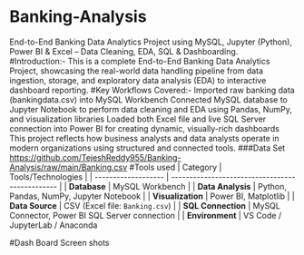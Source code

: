 # Banking-Analysis
End-to-End Banking Data Analytics Project using MySQL, Jupyter (Python), Power BI &amp; Excel – Data Cleaning, EDA, SQL &amp; Dashboarding.
#Introduction:-
This is a complete End-to-End Banking Data Analytics Project, showcasing the real-world data handling pipeline from data ingestion, storage, and exploratory data analysis (EDA) to interactive dashboard reporting.
#Key Workflows Covered:-
Imported raw banking data (bankingdata.csv) into MySQL Workbench
Connected MySQL database to Jupyter Notebook to perform data cleaning and EDA using Pandas, NumPy, and visualization libraries
Loaded both Excel file and live SQL Server connection into Power BI for creating dynamic, visually-rich dashboards
This project reflects how business analysts and data analysts operate in modern organizations using structured and connected tools.
###Data Set
https://github.com/TejeshReddy955/Banking-Analysis/raw/main/Banking.csv
#Tools used
| Category            | Tools/Technologies                              |
| ------------------- | ----------------------------------------------- |
| **Database**        | MySQL Workbench                                 |
| **Data Analysis**   | Python, Pandas, NumPy, Jupyter Notebook         |
| **Visualization**   | Power BI, Matplotlib                  |
| **Data Source**     | CSV (Excel file: `Banking.csv`)                 |
| **SQL Connection**  | MySQL Connector, Power BI SQL Server connection |
| **Environment**     | VS Code / JupyterLab / Anaconda                 
                          
#Dash Board Screen shots
